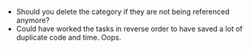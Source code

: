 - Should you delete the category if they are not being referenced anymore?
- Could have worked the tasks in reverse order to have saved a lot of duplicate code and time. Oops.

